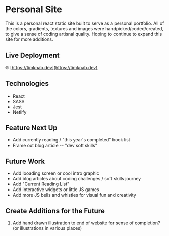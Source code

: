 # Personal Site

This is a personal react static site built to serve as a personal portfolio. All of the colors, gradients, textures and images were handpicked/coded/created, to give a sense of coding artisnal quality. Hoping to continue to expand this site for more additions.

## Live Deployment

🌐 [https://timknab.dev](https://timknab.dev)

## Technologies

- React
- SASS
- Jest
- Netlify

## Feature Next Up
- Add currently reading / "this year's completed" book list
- Frame out blog article -- "dev soft skills"

## Future Work

- Add looading screen or cool intro graphic
- Add blog articles about coding challenges / soft skills journey
- Add "Current Reading List"
- Add interactive widgets or little JS games
- Add more JS bells and whistles for visual fun and creativity

## Create Additions for the Future

1. Add hand drawn illustration to end of website for sense of completion? (or illustrations in various places)
